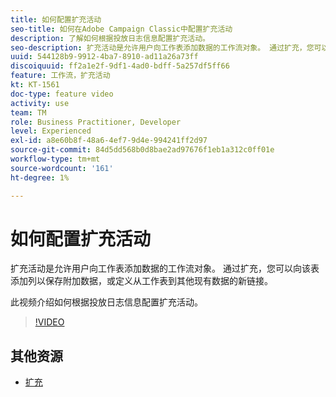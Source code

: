 ```yaml
---
title: 如何配置扩充活动
seo-title: 如何在Adobe Campaign Classic中配置扩充活动
description: 了解如何根据投放日志信息配置扩充活动。
seo-description: 扩充活动是允许用户向工作表添加数据的工作流对象。 通过扩充，您可以向该表添加列以保存附加数据，或定义从该工作表到其他现有数据的新链接。   此视频介绍如何根据投放日志信息配置扩充活动。
uuid: 544128b9-9912-4ba7-8910-ad11a26a73ff
discoiquuid: ff2a1e2f-9df1-4ad0-bdff-5a257df5ff66
feature: 工作流，扩充活动
kt: KT-1561
doc-type: feature video
activity: use
team: TM
role: Business Practitioner, Developer
level: Experienced
exl-id: a8e60b8f-48a6-4ef7-9d4e-994241ff2d97
source-git-commit: 84d5dd568b0d8bae2ad97676f1eb1a312c0ff01e
workflow-type: tm+mt
source-wordcount: '161'
ht-degree: 1%

---
```


# 如何配置扩充活动

扩充活动是允许用户向工作表添加数据的工作流对象。 通过扩充，您可以向该表添加列以保存附加数据，或定义从工作表到其他现有数据的新链接。

此视频介绍如何根据投放日志信息配置扩充活动。

>[!VIDEO](https://video.tv.adobe.com/v/25193?quality=12)

## 其他资源

* [扩充](https://experienceleague.adobe.com/docs/campaign-classic/using/automating-with-workflows/targeting-activities/enrichment.html)
